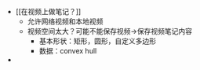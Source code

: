 - [[在视频上做笔记？]]
	- 允许网络视频和本地视频
	- 视频空间太大？可能不能保存视频->保存视频笔记内容
		- 基本形状：矩形，圆形，自定义多边形
		- 数据：convex hull
-